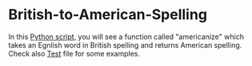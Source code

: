 # British-to-American-Spelling
In this <a href="https://github.com/fatimahmadi/British-to-American-Spelling/blob/main/dictionaries.py">Python script</a>, you will see a function called "americanize" which takes an Egnlish word in British spelling and returns American spelling. Check also <a href="https://github.com/fatimahmadi/British-to-American-Spelling/blob/main/Test.ipynb">Test</a> file for some examples. 

